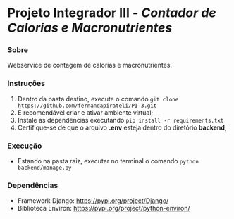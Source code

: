 # Projeto Integrador III - <i>Contador de Calorias e Macronutrientes</i>

### Sobre
Webservice de contagem de calorias e macronutrientes. 

### Instruções
1. Dentro da pasta destino, execute o comando ``git clone https://github.com/fernandapirateli/PI-3.git``
2. É recomendável criar e ativar ambiente virtual;
3. Instale as dependências executando ``pip install -r requirements.txt``
4. Certifique-se de que o arquivo **.env** esteja dentro do diretório **backend**; 

### Execução
* Estando na pasta raiz, executar no terminal o comando ``python backend/manage.py``

### Dependências
* Framework Django: https://pypi.org/project/Django/
* Biblioteca Environ: https://pypi.org/project/python-environ/
